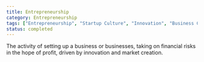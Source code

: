 ```yaml
---
title: Entrepreneurship
category: Entrepreneurship
tags: ["Entrepreneurship", "Startup Culture", "Innovation", "Business Creation"]
status: completed
---
```

The activity of setting up a business or businesses, taking on financial risks in the hope of profit, driven by innovation and market creation.